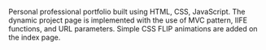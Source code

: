 Personal professional portfolio built using HTML, CSS, JavaScript.
The dynamic project page is implemented with the use of MVC pattern, IIFE functions, and URL parameters.
Simple CSS FLIP animations are added on the index page.
